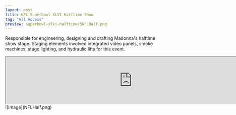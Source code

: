 ```yaml
---
layout: post
title: NFL Superbowl XLVI Halftime Show
tag: "All Access"
preview: superbowl-xlvi-halftime/5NFLHalf.png
---
```

Responsible for engineering, designing and drafting Madonna's halftime show stage. Staging elements involved integrated video panels, smoke machines, stage lighting, and hydraulic lifts for this event.

<iframe width="800" src="https://www.youtube.com/embed/xPIiaSnYV5E?color=white&theme=light"></iframe>
![Image](NFLHalf.png)
